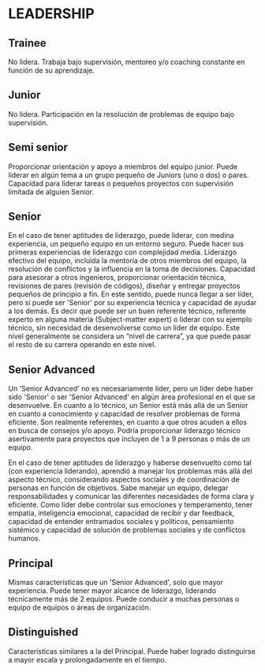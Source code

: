 # LEADERSHIP

## Trainee

No lidera. Trabaja bajo supervisión, mentoreo y/o coaching constante en función de su aprendizaje.

## Junior

No lidera. Participación en la resolución de problemas de equipo bajo supervisión.

## Semi senior

Proporcionar orientación y apoyo a miembros del equipo junior.
Puede liderar en algún tema a un grupo pequeño de Juniors (uno o dos) o pares.
Capacidad para liderar tareas o pequeños proyectos con supervisión limitada de alguien Senior.

## Senior

En el caso de tener aptitudes de liderazgo, puede liderar, con medina experiencia, un pequeño equipo en un entorno seguro. Puede hacer sus primeras experiencias de liderazgo con complejidad media. Liderazgo efectivo del equipo, incluida la mentoría de otros miembros del equipo, la resolución de conflictos y la influencia en la toma de decisiones.
Capacidad para asesorar a otros ingenieros, proporcionar orientación técnica, revisiones de pares (revisión de códigos), diseñar y entregar proyectos pequeños de principio a fin. 
En este sentido, puede nunca llegar a ser líder, pero sí puede ser 'Senior' por su experiencia técnica y capacidad de ayudar a los demás. Es decir que puede ser un buen referente técnico, referente experto en alguna materia (Subject-matter expert) o liderar con su ejemplo técnico, sin necesidad de desenvolverse como un líder de equipo. Este nivel generalmente se considera un “nivel de carrera”, ya que puede pasar el resto de su carrera operando en este nivel.


## Senior Advanced

Un 'Senior Advanced' no es necesariamente líder, pero un líder debe haber sido 'Senior' o ser 'Senior Advanced' en algún área profesional en el que se desenvuelve. En cuanto a lo técnico, un Senior está más allá de un Senior en cuanto a conocimiento y capacidad de resolver problemas de forma eficiente. Son realmente referentes, en cuanto a que otros acuden a ellos en busca de consejos y/o apoyo. Podría proporcionar liderazgo técnico asertivamente para proyectos que incluyen de 1 a 9 personas o más de un equipo.

En el caso de tener aptitudes de liderazgo y haberse desenvuelto como tal (con experiencia liderando), aprendió a manejar los problemas más allá del aspecto técnico, considerando aspectos sociales y de coordinación de personas en función de objetivos. Sabe manejar un equipo, delegar responsabilidades y comunicar las diferentes necesidades de forma clara y eficiente. Como líder debe controlar sus emociones y temperamento, tener empatía, inteligencia emocional, capacidad de recibir y dar feedback, capacidad de entender entramados sociales y políticos, pensamiento sistémico y capacidad de solución de problemas sociales y de conflictos humanos.

## Principal

Mismas características que un 'Senior Advanced', solo que mayor experiencia. Puede tener mayor alcance de liderazgo, liderando técnicamente más de 2 equipos. Puede conducir a muchas personas o equipo de equipos o áreas de organización.

## Distinguished

Características similares a la del Principal. Puede haber logrado distinguirse a mayor escala y prolongadamente en el tiempo.




